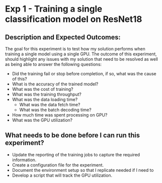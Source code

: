 # Exp 1 - Training a single classification model on ResNet18

## Description and Expected Outcomes:

The goal for this experiment is to test how my solution performs when training a single model using a single GPU. The outcome of this experiment, should highlight any issues with my solution that need to be resolved as well as being able to answer the following questions:

- Did the training fail or stop before completion, if so, what was the cause of this?
-  What is the accuracy of the trained model?
- What was the cost of training?
- What was the training throughput?
- What was the data loading time?
  -  What was the data fetch time?
  - What was the batch decoding time?
- How much time was spent processing on GPU?
- What was the GPU utilization?

## What needs to be done before I can run this experiment?

- Update the reporting of the training jobs to capture the required information.
- Create a configuration file for the experiment.
- Document the environment setup so that I replicate needed if I need to
-  Develop a script that will track the GPU utilization.

